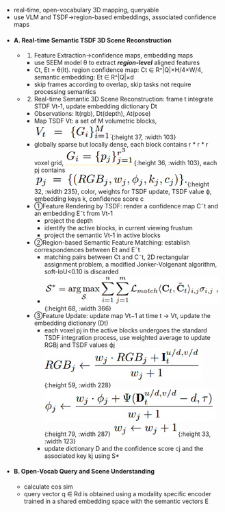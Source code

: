 - real-time, open-vocabulary 3D mapping, queryable
- use VLM and TSDF->region-based embeddings, associated confidence maps
- #### A. Real-time Semantic TSDF 3D Scene Reconstruction
	- 1) Feature Extraction->confidence maps, embedding maps
		- use SEEM model θ to extract ***region-level*** aligned features
		- Ct, Et = θ(It). region confidence map: Ct ∈ R^|Q|×H/4×W/4, semantic embedding: Et ∈ R^|Q|×d
		- skip frames according to overlap, skip tasks not require processing semantics
	- 2) Real-time Semantic 3D Scene Reconstruction: frame t integrate STDF Vt-1, update embedding dictionary Dt
		- Observations: It(rgb), Dt(depth), At(pose)
		- Map TSDF Vt: a set of M volumetric blocks, ![Replaced by Image Uploader](https://raw.githubusercontent.com/Laura-Ting/blog-images/master/202501082118185.png){:height 37, :width 103}
		- globally sparse but locally dense, each block contains r * r * r voxel grid, ![Replaced by Image Uploader](https://raw.githubusercontent.com/Laura-Ting/blog-images/master/202501082131577.png){:height 36, :width 103}, each pj contains ![Replaced by Image Uploader](https://raw.githubusercontent.com/Laura-Ting/blog-images/master/202501082132777.png){:height 32, :width 235}, color, weights for TSDF update, TSDF value ϕ, embedding keys k, confidence score c
		- ①Feature Rendering by TSDF: render a confidence map C˜t and an embedding E˜t from Vt-1
			- project the depth
			- identify the active blocks, in current viewing frustum
			- project the semantic Vt-1 in active blocks
		- ②Region-based Semantic Feature Matching: establish correspondences between Et and E˜t
			- matching pairs between Ct and C˜t, 2D rectangular assignment problem,  a modified Jonker-Volgenant algorithm,  soft-IoU<0.10 is discarded
			- ![Replaced by Image Uploader](https://raw.githubusercontent.com/Laura-Ting/blog-images/master/202501082215484.png){:height 68, :width 366}
		- ③Feature Update: update map Vt−1 at time t -> Vt, update the embedding dictionary (Dt)
			- each voxel pj in the active blocks undergoes the standard TSDF integration process, use weighted average to update RGBj and TSDF values
			  ϕj ![Replaced by Image Uploader](https://raw.githubusercontent.com/Laura-Ting/blog-images/master/202501082209292.png){:height 59, :width 228} ![Replaced by Image Uploader](https://raw.githubusercontent.com/Laura-Ting/blog-images/master/202501082209893.png){:height 79, :width 287} ![Replaced by Image Uploader](https://raw.githubusercontent.com/Laura-Ting/blog-images/master/202501082209312.png){:height 33, :width 123}
			- update  dictionary D and the confidence score cj and the associated key kj using S*
- #### B. Open-Vocab Query and Scene Understanding
	- calculate cos sim
	- query vector q ∈ Rd is obtained using a modality specific encoder trained in a shared embedding space with the semantic vectors E